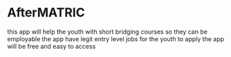 # AfterMATRIC
this app will help the youth with short bridging courses so they can be employable
the app have legit entry level jobs for the youth to apply
the app will be free and easy to access
